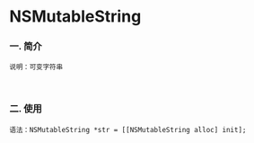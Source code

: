 # NSMutableString

### 一. 简介

	说明：可变字符串

<br>

### 二. 使用

	语法：NSMutableString *str = [[NSMutableString alloc] init];